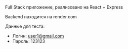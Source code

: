 Full Stack приложение, реализовано на React + Express

Backend находится на render.com

Данные для теста:
- Логин: user1@gmail.com
- Пароль: 123123